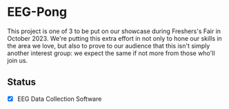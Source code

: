 # EEG-Pong
This project is one of 3 to be put on our showcase during Freshers's Fair in October 2023. We're putting this extra effort in not only to hone our skills in the area we love, but also to prove to our audience that this isn't simply another interest group: we expect the same if not more from those who'll join us.

## Status

- [x] EEG Data Collection Software
